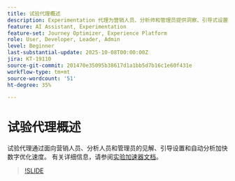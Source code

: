 ```yaml
---
title: 试验代理概述
description: Experimentation 代理为营销人员、分析师和管理员提供洞察、引导式设置和自动分析，从而加速数字优化。
feature: AI Assistant, Experimentation
feature-set: Journey Optimizer, Experience Platform
role: User, Developer, Leader, Admin
level: Beginner
last-substantial-update: 2025-10-08T00:00:00Z
jira: KT-19110
source-git-commit: 201470e35095b38617d1a1bb5d7b16c1e60f431e
workflow-type: tm+mt
source-wordcount: '51'
ht-degree: 35%

---
```


# 试验代理概述

试验代理通过面向营销人员、分析人员和管理员的见解、引导设置和自动分析加快数字优化速度。 有关详细信息，请参阅[实验加速器文档](https://experienceleague.adobe.com/zh-hans/docs/journey-optimizer/using/content-management/content-experiment/experiment/experiment-accelerator)。

>[!SLIDE](experimentation-agent-overview)
